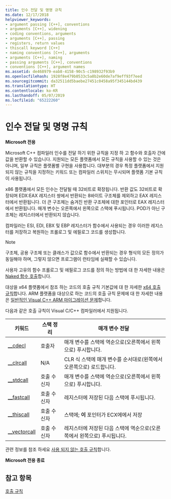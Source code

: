 ```yaml
---
title: 인수 전달 및 명명 규칙
ms.date: 12/17/2018
helpviewer_keywords:
- argument passing [C++], conventions
- arguments [C++], widening
- coding conventions, arguments
- arguments [C++], passing
- registers, return values
- thiscall keyword [C++]
- naming conventions [C++], arguments
- arguments [C++], naming
- passing arguments [C++], conventions
- conventions [C++], argument names
ms.assetid: de468979-eab8-4158-90c5-c198932f93b9
ms.openlocfilehash: 1928f8e479b0533c5a8b2e60de7af9eff93f7eed
ms.sourcegitcommit: da32511dd5baebe27451c0458a95f345144bd439
ms.translationtype: HT
ms.contentlocale: ko-KR
ms.lasthandoff: 05/07/2019
ms.locfileid: "65222260"
---
```

# <a name="argument-passing-and-naming-conventions"></a>인수 전달 및 명명 규칙

**Microsoft 전용**

Microsoft C++ 컴파일러 인수를 전달 하기 위한 규칙을 지정 하 고 함수와 호출자 간에 값을 반환할 수 있습니다. 지원되는 모든 플랫폼에서 모든 규칙을 사용할 수 있는 것은 아니며, 일부 규칙은 플랫폼별 구현을 사용합니다. 대부분의 경우 특정 플랫폼에서 지원되지 않는 규칙을 지정하는 키워드 또는 컴파일러 스위치는 무시되며 플랫폼 기본 규칙이 사용됩니다.

x86 플랫폼에서 모든 인수는 전달될 때 32비트로 확장됩니다. 반환 값도 32비트로 확장되며 EDX:EAX 레지스터 쌍에서 반환되는 8바이트 구조체를 제외하고 EAX 레지스터에서 반환됩니다. 더 큰 구조체는 숨겨진 반환 구조체에 대한 포인터로 EAX 레지스터에서 반환됩니다. 매개 변수는 오른쪽에서 왼쪽으로 스택에 푸시됩니다. POD가 아닌 구조체는 레지스터에서 반환되지 않습니다.

컴파일러는 ESI, EDI, EBX 및 EBP 레지스터가 함수에서 사용되는 경우 이러한 레지스터를 저장하고 복원하는 프롤로그 및 에필로그 코드를 생성합니다.

> [!NOTE]
> 구조체, 공용 구조체 또는 클래스가 값으로 함수에서 반환되는 경우 형식의 모든 정의가 동일해야 하며, 그렇지 않으면 프로그램이 런타임에 실패할 수 있습니다.

사용자 고유의 함수 프롤로그 및 에필로그 코드를 정의 하는 방법에 대 한 자세한 내용은 [Naked 함수 호출](../cpp/naked-function-calls.md)합니다.

대상을 x64 플랫폼에서 참조 하는 코드의 호출 규칙 기본값에 대 한 자세한 [x64 호출 규칙](../build/x64-calling-convention.md)합니다. ARM 플랫폼을 대상으로 하는 코드의 호출 규칙 문제에 대 한 자세한 내용은 [일반적인 Visual C++ ARM 마이그레이션 문제](../build/common-visual-cpp-arm-migration-issues.md)합니다.

다음과 같은 호출 규칙이 Visual C/C++ 컴파일러에서 지원됩니다.

|키워드|스택 정리|매개 변수 전달|
|-------------|-------------------|-----------------------|
|[__cdecl](../cpp/cdecl.md)|호출자|매개 변수를 스택에 역순으로(오른쪽에서 왼쪽으로) 푸시합니다.|
|[__clrcall](../cpp/clrcall.md)|N/A|CLR 식 스택에 매개 변수를 순서대로(왼쪽에서 오른쪽으로) 로드합니다.|
|[__stdcall](../cpp/stdcall.md)|호출 수신자|매개 변수를 스택에 역순으로(오른쪽에서 왼쪽으로) 푸시합니다.|
|[__fastcall](../cpp/fastcall.md)|호출 수신자|레지스터에 저장된 다음 스택에 푸시됩니다.|
|[__thiscall](../cpp/thiscall.md)|호출 수신자|스택에; **이** 포인터가 ECX에에서 저장|
|[__vectorcall](../cpp/vectorcall.md)|호출 수신자|레지스터에 저장된 다음 스택에 역순으로(오른쪽에서 왼쪽으로) 푸시됩니다.|

관련 정보를 참조 하세요 [사용 되지 않는 호출 규칙](../cpp/obsolete-calling-conventions.md)합니다.

**Microsoft 전용 종료**

## <a name="see-also"></a>참고 항목

[호출 규칙](../cpp/calling-conventions.md)